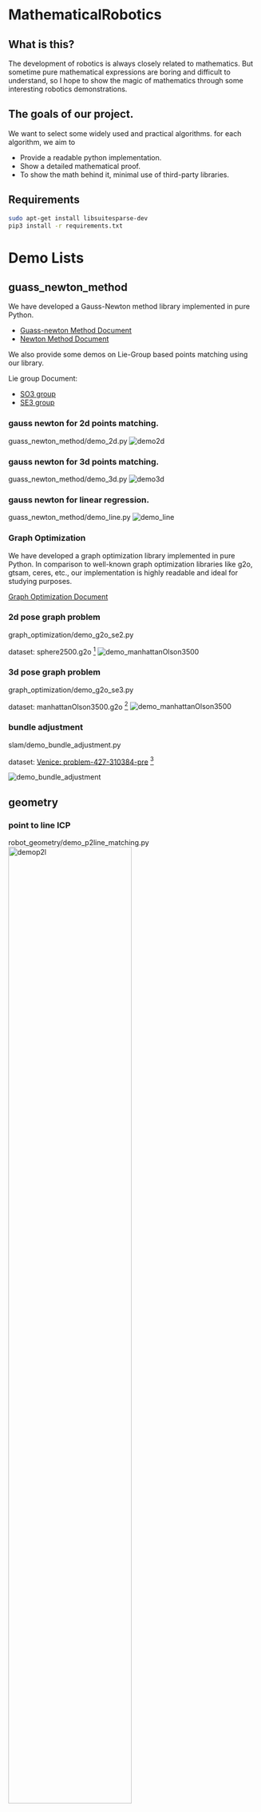 # MathematicalRobotics

## What is this?
The development of robotics is always closely related to mathematics. But sometime pure mathematical expressions are boring and difficult to understand, so I hope to show the magic of mathematics through some interesting robotics demonstrations.


## The goals of our project.
We want to select some widely used and practical algorithms. for each algorithm, we aim to 
* Provide a readable python implementation.
* Show a detailed mathematical proof.
* To show the math behind it, minimal use of third-party libraries. 

## Requirements 

```bash
sudo apt-get install libsuitesparse-dev
pip3 install -r requirements.txt
```

# Demo Lists

## guass_newton_method

We have developed a Gauss-Newton method library implemented in pure Python.

* [Guass-newton Method Document](docs/guass_newton_method.pdf)
* [Newton Method Document](docs/newton_method.pdf)

We also provide some demos on Lie-Group based points matching using our library.

Lie group Document:
* [SO3 group](docs/3d_rotation_group.pdf)
* [SE3 group](docs/3d_transformation_group.pdf)

### gauss newton for 2d points matching.
guass_newton_method/demo_2d.py
![demo2d](./imgs/demo2d.gif)

### gauss newton for 3d points matching.
guass_newton_method/demo_3d.py
![demo3d](./imgs/demo3d.gif)

### gauss newton for linear regression.
guass_newton_method/demo_line.py
![demo_line](./imgs/demo_line.png)

### Graph Optimization
We have developed a graph optimization library implemented in pure Python. In comparison to well-known graph optimization libraries like g2o, gtsam, ceres, etc., our implementation is highly readable and ideal for studying purposes.


[Graph Optimization Document](docs/graph_optimization.pdf)

### 2d pose graph problem
graph_optimization/demo_g2o_se2.py

dataset: sphere2500.g2o [^1]
![demo_manhattanOlson3500](./imgs/manhattanOlson3500.png)

### 3d pose graph problem
graph_optimization/demo_g2o_se3.py

dataset: manhattanOlson3500.g2o [^1]
![demo_manhattanOlson3500](./imgs/sphere2500.gif)
 
[^1]: Datasets are available in the open source package of [vertigo](https://github.com/OpenSLAM-org/openslam_vertigo).


### bundle adjustment
slam/demo_bundle_adjustment.py

dataset: [Venice: problem-427-310384-pre](https://grail.cs.washington.edu/projects/bal/data/venice/problem-427-310384-pre.txt.bz2) [^2]

![demo_bundle_adjustment](./imgs/bundle_adjustment.gif)


[^2]: The datasets used in the demo are available in the project [Bundle Adjustment in the Large](https://grail.cs.washington.edu/projects/bal/).



## geometry

### point to line ICP
robot_geometry/demo_p2line_matching.py
<img src="./imgs/point_to_line_ICP.png" alt="demop2l" width="70%" height="auto">
### point to plane ICP
robot_geometry/demo_p2plane_matching.py
<img src="./imgs/point_to_plane_ICP.png" alt="demop2p" width="70%" height="auto">
### plane cross a cube
robot_geometry/demo_plane_cross_cube.py
<img src="./imgs/plane_cross_cube.gif" alt="demopcc" width="70%" height="auto">


